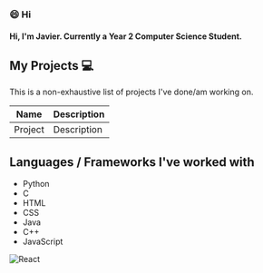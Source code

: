 ### 😄 Hi
#### Hi, I'm Javier. Currently a Year 2 Computer Science Student.





My Projects 💻
---
This is a non-exhaustive list of projects I've done/am working on.

Name | Description
---|---
Project|Description




Languages / Frameworks I've worked with
---

* Python
* C
* HTML
* CSS
* Java
* C++ 
* JavaScript


![React](https://img.shields.io/badge/react-%2320232a.svg?style=for-the-badge&logo=react&logoColor=%2361DAFB)
